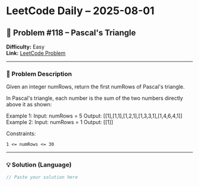 # LeetCode Daily – 2025-08-01

## 🧠 Problem #118 – **Pascal's Triangle**
**Difficulty:** Easy  
**Link:** [LeetCode Problem](https://leetcode.com/problems/pascals-triangle)

---

### 📝 Problem Description

Given an integer numRows, return the first numRows of Pascal&#39;s triangle.

In Pascal&#39;s triangle, each number is the sum of the two numbers directly above it as shown:

 
Example 1:
Input: numRows = 5
Output: [[1],[1,1],[1,2,1],[1,3,3,1],[1,4,6,4,1]]
Example 2:
Input: numRows = 1
Output: [[1]]

 
Constraints:


	1 <= numRows <= 30

---

### 💡 Solution (Language)

```cpp
// Paste your solution here
